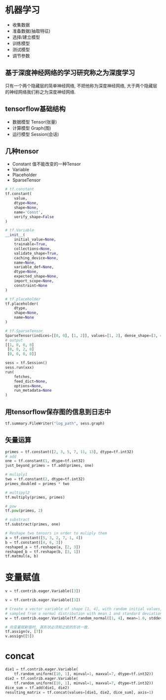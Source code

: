 
# 机器学习

  - 收集数据
  - 准备数据(抽取特征)
  - 选择/建立模型
  - 训练模型
  - 测试模型
  - 调节参数

## 基于深度神经网络的学习研究称之为深度学习
只有一个两个隐藏层的简单神经网络, 不把他称为深度神经网络, 大于两个隐藏层的神经网络我们称之为深度神经网络.

## tensorflow基础结构
  - 数据模型 Tensor(张量)
  - 计算模型 Graph(图)
  - 运行模型 Session(会话)

## 几种tensor
  - Constant 值不能改变的一种Tensor
  - Variable
  - Placeholder
  - SparseTensor

```python
# tf.constant
tf.constant(
    value,
    dtype=None,
    shape=None,
    name='Const',
    verify_shape=False
)

# tf.Variable
__init__(
    initial_value=None,
    trainable=True,
    collections=None,
    validate_shape=True,
    caching_device=None,
    name=None,
    variable_def=None,
    dtype=None,
    expected_shape=None,
    import_scope=None,
    constraint=None
)

# tf.placeholder
tf.placeholder(
    dtype,
    shape=None,
    name=None
)

# tf.SparseTensor
SparseTensor(indices=[[0, 0], [1, 2]], values=[1, 2], dense_shape=[3, 4])
# output
[[1, 0, 0, 0]
 [0, 0, 2, 0]
 [0, 0, 0, 0]]

sess = tf.Session()
sess.run(xxx)
run(
    fetches,
    feed_dict=None,
    options=None,
    run_metadata=None
)
```

## 用tensorflow保存图的信息到日志中
```python
tf.summary.FileWriter("log_path", sess.graph)
```

## 矢量运算
```python
primes = tf.constant([2, 3, 5, 7, 11, 13], dtype=tf.int32)
# add
one = tf.constant(1, dtype=tf.int32)
just_beyond_primes = tf.add(primes, one)

# muliply1
two = tf.constant(2, dtype=tf.int32)
primes_doubled = primes * two

# multipyl2
tf.multiply(primes, primes)

# pow
tf.pow(primes, 2)

# substract
tf.substract(primes, one)

# Reshape two tensors in order to muliply them
a = tf.constant([5, 3, 2, 7, 1, 4])
b = tf.constant([4, 6, 3])
reshaped_a = tf.reshape(a, [2, 3])
reshaped_b = tf.reshape(b, [3, 1])
tf.matmul(a, b)
```

# 变量赋值
```python
v = tf.contrib.eager.Variable([3])

v = tf.contrib.eager.Variable([3])

# Create a vector variable of shape [1, 4], with random initial values,
# sampled from a normal distribution with mean 1 and standard deviation 0.35.
w = tf.contrib.eager.Variable(tf.random_normal([1, 4], mean=1.0, stddev=0.35))

# 向变量赋新值时, 其形状必须和之前的形状一致.
tf.assign(v, [7])
v.assign([5])
```

# concat
```python
die1 = tf.contrib.eager.Variable(
    tf.random_uniform([10, 1], minval=1, maxval=7, dtype=tf.int32))
die2 = tf.contrib.eager.Variable(
    tf.random_uniform([10, 1], minval=1, maxval=7, dtype=tf.int32))
dice_sum = tf.add(die1, die2)
resulting_matrix = tf.concat(values=[die1, die2, dice_sum], axis=1)
```
